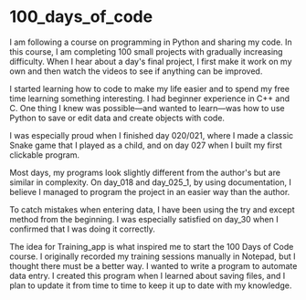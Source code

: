 # 100_days_of_code
I am following a course on programming in Python and sharing my code.
In this course, I am completing 100 small projects with gradually increasing difficulty.
When I hear about a day's final project, I first make it work on my own and then watch the videos to see if anything can be improved.

I started learning how to code to make my life easier and to spend my free time learning something interesting. I had beginner experience in C++ and C.
One thing I knew was possible—and wanted to learn—was how to use Python to save or edit data and create objects with code.

I was especially proud when I finished day 020/021, where I made a classic Snake game that I played as a child, and on day 027 when I built my first clickable program.

Most days, my programs look slightly different from the author's but are similar in complexity. On day_018 and day_025_1, by using documentation, I believe I managed to program the project in an easier way than the author.

To catch mistakes when entering data, I have been using the try and except method from the beginning. I was especially satisfied on day_30 when I confirmed that I was doing it correctly.

The idea for Training_app is what inspired me to start the 100 Days of Code course. I originally recorded my training sessions manually in Notepad, but I thought there must be a better way. I wanted to write a program to automate data entry. I created this program when I learned about saving files, and I plan to update it from time to time to keep it up to date with my knowledge.

